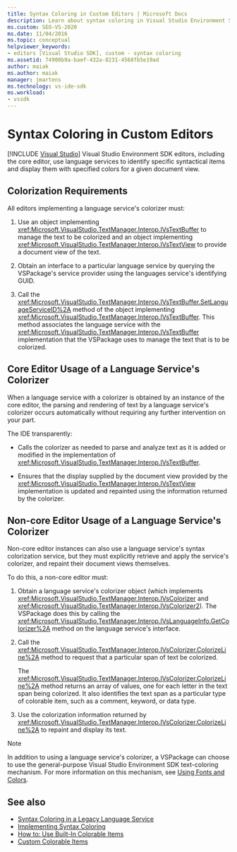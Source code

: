 ```yaml
---
title: Syntax Coloring in Custom Editors | Microsoft Docs
description: Learn about syntax coloring in Visual Studio Environment SDK custom editors, which displays specified colors for a given document view.
ms.custom: SEO-VS-2020
ms.date: 11/04/2016
ms.topic: conceptual
helpviewer_keywords:
- editors [Visual Studio SDK], custom - syntax coloring
ms.assetid: 74900b9a-baef-432a-8231-4568fb5e19ad
author: maiak
ms.author: maiak
manager: jmartens
ms.technology: vs-ide-sdk
ms.workload:
- vssdk
---
```

# Syntax Coloring in Custom Editors

 [!INCLUDE [Visual Studio](~/includes/applies-to-version/vs-windows-only.md)]
Visual Studio Environment SDK editors, including the core editor, use language services to identify specific syntactical items and display them with specified colors for a given document view.

## Colorization Requirements
 All editors implementing a language service's colorizer must:

1. Use an object implementing <xref:Microsoft.VisualStudio.TextManager.Interop.IVsTextBuffer> to manage the text to be colorized and an object implementing <xref:Microsoft.VisualStudio.TextManager.Interop.IVsTextView> to provide a document view of the text.

2. Obtain an interface to a particular language service by querying the VSPackage's service provider using the languages service's identifying GUID.

3. Call the <xref:Microsoft.VisualStudio.TextManager.Interop.IVsTextBuffer.SetLanguageServiceID%2A> method of the object implementing <xref:Microsoft.VisualStudio.TextManager.Interop.IVsTextBuffer>. This method associates the language service with the <xref:Microsoft.VisualStudio.TextManager.Interop.IVsTextBuffer> implementation that the VSPackage uses to manage the text that is to be colorized.

## Core Editor Usage of a Language Service's Colorizer
 When a language service with a colorizer is obtained by an instance of the core editor, the parsing and rendering of text by a language service's colorizer occurs automatically without requiring any further intervention on your part.

 The IDE transparently:

- Calls the colorizer as needed to parse and analyze text as it is added or modified in the implementation of <xref:Microsoft.VisualStudio.TextManager.Interop.IVsTextBuffer>.

- Ensures that the display supplied by the document view provided by the <xref:Microsoft.VisualStudio.TextManager.Interop.IVsTextView> implementation is updated and repainted using the information returned by the colorizer.

## Non-core Editor Usage of a Language Service's Colorizer
 Non-core editor instances can also use a language service's syntax colorization service, but they must explicitly retrieve and apply the service's colorizer, and repaint their document views themselves.

 To do this, a non-core editor must:

1. Obtain a language service's colorizer object (which implements <xref:Microsoft.VisualStudio.TextManager.Interop.IVsColorizer> and <xref:Microsoft.VisualStudio.TextManager.Interop.IVsColorizer2>). The VSPackage does this by calling the <xref:Microsoft.VisualStudio.TextManager.Interop.IVsLanguageInfo.GetColorizer%2A> method on the language service's interface.

2. Call the <xref:Microsoft.VisualStudio.TextManager.Interop.IVsColorizer.ColorizeLine%2A> method to request that a particular span of text be colorized.

     The <xref:Microsoft.VisualStudio.TextManager.Interop.IVsColorizer.ColorizeLine%2A> method returns an array of values, one for each letter in the text span being colorized. It also identifies the text span as a particular type of colorable item, such as a comment, keyword, or data type.

3. Use the colorization information returned by <xref:Microsoft.VisualStudio.TextManager.Interop.IVsColorizer.ColorizeLine%2A> to repaint and display its text.

> [!NOTE]
> In addition to using a language service's colorizer, a VSPackage can choose to use the general-purpose Visual Studio Environment SDK text-coloring mechanism. For more information on this mechanism, see [Using Fonts and Colors](/previous-versions/visualstudio/visual-studio-2015/extensibility/using-fonts-and-colors?preserve-view=true&view=vs-2015).

## See also

- [Syntax Coloring in a Legacy Language Service](../extensibility/internals/syntax-coloring-in-a-legacy-language-service.md)
- [Implementing Syntax Coloring](../extensibility/internals/implementing-syntax-coloring.md)
- [How to: Use Built-In Colorable Items](../extensibility/internals/how-to-use-built-in-colorable-items.md)
- [Custom Colorable Items](../extensibility/internals/custom-colorable-items.md)